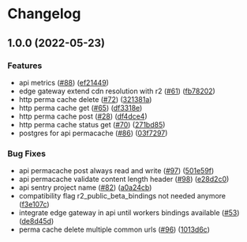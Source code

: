 # Changelog

## 1.0.0 (2022-05-23)


### Features

* api metrics ([#88](https://github.com/nftstorage/nftstorage.link/issues/88)) ([ef21449](https://github.com/nftstorage/nftstorage.link/commit/ef2144975d6055d62145d72bd1e5522bedd7751f))
* edge gateway extend cdn resolution with r2 ([#61](https://github.com/nftstorage/nftstorage.link/issues/61)) ([fb78202](https://github.com/nftstorage/nftstorage.link/commit/fb78202a38d11ad81016136c6847253233fd798b))
* http perma cache delete ([#72](https://github.com/nftstorage/nftstorage.link/issues/72)) ([321381a](https://github.com/nftstorage/nftstorage.link/commit/321381ab0c1c0f18860cf912acd295d39947262f))
* http perma cache get ([#65](https://github.com/nftstorage/nftstorage.link/issues/65)) ([df3318e](https://github.com/nftstorage/nftstorage.link/commit/df3318e7f06ac47f958c97088970da50c439d8f7))
* http perma cache post ([#28](https://github.com/nftstorage/nftstorage.link/issues/28)) ([df4dce4](https://github.com/nftstorage/nftstorage.link/commit/df4dce47070fa4d24b088562fe8f62be028d5a66))
* http perma cache status get ([#70](https://github.com/nftstorage/nftstorage.link/issues/70)) ([271bd85](https://github.com/nftstorage/nftstorage.link/commit/271bd85a89c425275c3da692e9c0f63522875cc6))
* postgres for api permacache ([#86](https://github.com/nftstorage/nftstorage.link/issues/86)) ([03f7297](https://github.com/nftstorage/nftstorage.link/commit/03f72971b000ed3cf27a08f36540377ac90fe3b3))


### Bug Fixes

* api permacache post always read and write ([#97](https://github.com/nftstorage/nftstorage.link/issues/97)) ([501e59f](https://github.com/nftstorage/nftstorage.link/commit/501e59f92db4409482bf929d381ea47d6993f7a2))
* api permacache validate content length header ([#98](https://github.com/nftstorage/nftstorage.link/issues/98)) ([e28d2c0](https://github.com/nftstorage/nftstorage.link/commit/e28d2c02e30f770452de813cc6b62e11a14b72a9))
* api sentry project name ([#82](https://github.com/nftstorage/nftstorage.link/issues/82)) ([a0a24cb](https://github.com/nftstorage/nftstorage.link/commit/a0a24cbe953d629b8159ec6144174bfb395ed7d5))
* compatibility flag r2_public_beta_bindings not needed anymore ([f3e107c](https://github.com/nftstorage/nftstorage.link/commit/f3e107c433203804a619edb89a398ff4f5fef54a))
* integrate edge gateway in api until workers bindings available ([#53](https://github.com/nftstorage/nftstorage.link/issues/53)) ([de8d45d](https://github.com/nftstorage/nftstorage.link/commit/de8d45d707758ceb0184eff0c0b1c46e4a2c1427))
* perma cache delete multiple common urls ([#96](https://github.com/nftstorage/nftstorage.link/issues/96)) ([1013d6c](https://github.com/nftstorage/nftstorage.link/commit/1013d6cdc07aca9a6645d3f8b18bbe3b78abab65))
